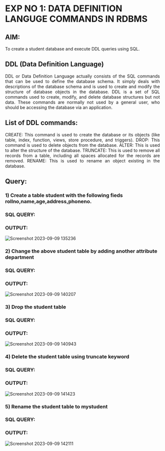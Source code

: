 # EXP NO 1: DATA DEFINITION LANGUGE COMMANDS IN RDBMS

## AIM:
To create a student database and execute DDL queries using SQL.


## DDL (Data Definition Language)
<div align="justify">
DDL or Data Definition Language actually consists of the SQL commands that can be used to define the database schema. It simply deals with descriptions of the database schema and is used to create and modify the structure of database objects in the database. DDL is a set of SQL commands used to create, modify, and delete database structures but not data. These commands are normally not used by a general user, who should be accessing the database via an application.
</div>
 
## List of DDL commands: 
<div align="justify">
CREATE: This command is used to create the database or its objects (like table, index, function, views, store procedure, and triggers).
DROP: This command is used to delete objects from the database.
ALTER: This is used to alter the structure of the database.
TRUNCATE: This is used to remove all records from a table, including all spaces allocated for the records are removed.
RENAME: This is used to rename an object existing in the database.
</div>

## Query:
### 1) Create a table student with the following fieds rollno,name,age,address,phoneno.

### SQL QUERY: 


### OUTPUT:
![Screenshot 2023-09-09 135236](https://github.com/Vaishnavi-saravanan/G2_DBMS/assets/118541897/5e1246d3-3c50-4b7a-9551-5c9b092a0ec0)

### 2) Change the above student table by adding another attribute department

### SQL QUERY: 

### OUTPUT:
![Screenshot 2023-09-09 140207](https://github.com/Vaishnavi-saravanan/G2_DBMS/assets/118541897/30ef0a7e-0d9b-4070-ad6f-4d369268e04a)


### 3) Drop the student table
 
### SQL QUERY: 


### OUTPUT:

![Screenshot 2023-09-09 140943](https://github.com/Vaishnavi-saravanan/G2_DBMS/assets/118541897/3997801a-9b17-46ce-9920-538f8688b04b)


### 4) Delete the student table using truncate keyword

### SQL QUERY: 


### OUTPUT:
![Screenshot 2023-09-09 141423](https://github.com/Vaishnavi-saravanan/G2_DBMS/assets/118541897/5616a28a-ce81-4064-9452-047fc629e538)



### 5) Rename the student table to mystudent

### SQL QUERY: 


### OUTPUT:
![Screenshot 2023-09-09 142111](https://github.com/Vaishnavi-saravanan/G2_DBMS/assets/118541897/98b7489c-cd43-4b52-b50e-624166e60c28)
